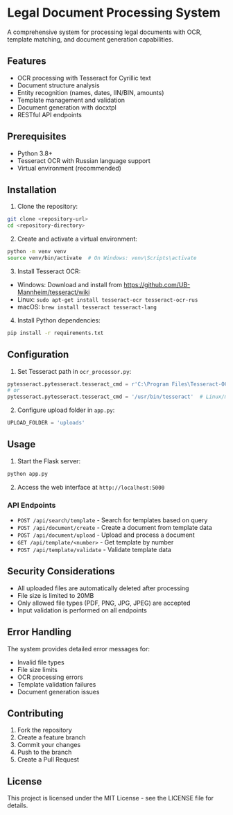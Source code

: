 # Legal Document Processing System

A comprehensive system for processing legal documents with OCR, template matching, and document generation capabilities.

## Features

- OCR processing with Tesseract for Cyrillic text
- Document structure analysis
- Entity recognition (names, dates, IIN/BIN, amounts)
- Template management and validation
- Document generation with docxtpl
- RESTful API endpoints

## Prerequisites

- Python 3.8+
- Tesseract OCR with Russian language support
- Virtual environment (recommended)

## Installation

1. Clone the repository:
```bash
git clone <repository-url>
cd <repository-directory>
```

2. Create and activate a virtual environment:
```bash
python -m venv venv
source venv/bin/activate  # On Windows: venv\Scripts\activate
```

3. Install Tesseract OCR:
- Windows: Download and install from https://github.com/UB-Mannheim/tesseract/wiki
- Linux: `sudo apt-get install tesseract-ocr tesseract-ocr-rus`
- macOS: `brew install tesseract tesseract-lang`

4. Install Python dependencies:
```bash
pip install -r requirements.txt
```


## Configuration

1. Set Tesseract path in `ocr_processor.py`:
```python
pytesseract.pytesseract.tesseract_cmd = r'C:\Program Files\Tesseract-OCR\tesseract.exe'  # Windows
# or
pytesseract.pytesseract.tesseract_cmd = '/usr/bin/tesseract'  # Linux/macOS
```

2. Configure upload folder in `app.py`:
```python
UPLOAD_FOLDER = 'uploads'
```

## Usage

1. Start the Flask server:
```bash
python app.py
```

2. Access the web interface at `http://localhost:5000`

### API Endpoints

- `POST /api/search/template` - Search for templates based on query
- `POST /api/document/create` - Create a document from template data
- `POST /api/document/upload` - Upload and process a document
- `GET /api/template/<number>` - Get template by number
- `POST /api/template/validate` - Validate template data

## Security Considerations

- All uploaded files are automatically deleted after processing
- File size is limited to 20MB
- Only allowed file types (PDF, PNG, JPG, JPEG) are accepted
- Input validation is performed on all endpoints

## Error Handling

The system provides detailed error messages for:
- Invalid file types
- File size limits
- OCR processing errors
- Template validation failures
- Document generation issues

## Contributing

1. Fork the repository
2. Create a feature branch
3. Commit your changes
4. Push to the branch
5. Create a Pull Request

## License

This project is licensed under the MIT License - see the LICENSE file for details. 